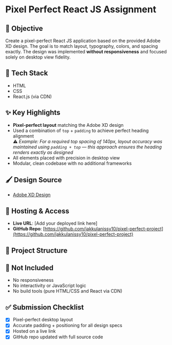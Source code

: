 # Pixel Perfect React JS Assignment

## 🎯 Objective

Create a pixel-perfect React JS application based on the provided Adobe XD design. The goal is to match layout, typography, colors, and spacing exactly. The design was implemented **without responsiveness** and focused solely on desktop view fidelity.

## 🧱 Tech Stack

- HTML
- CSS
- React.js (via CDN)

## ✨ Key Highlights

- **Pixel-perfect layout** matching the Adobe XD design
- Used a combination of `top` + `padding` to achieve perfect heading alignment  
  ⚠️ *Example: For a required top spacing of 140px, layout accuracy was maintained using `padding + top` — this approach ensures the heading renders exactly as designed*
- All elements placed with precision in desktop view
- Modular, clean codebase with no additional frameworks

## 🖌️ Design Source

- [Adobe XD Design](https://xd.adobe.com/view/b68eea25-003d-4a5d-8fdd-d463eeb20b32-e3dd)

## 🚀 Hosting & Access

- **Live URL**: [Add your deployed link here]
- **GitHub Repo**: [https://github.com/jakkulanissy10/pixel-perfect-project](https://github.com/jakkulanissy10/pixel-perfect-project)

## 📁 Project Structure


## 🚫 Not Included

- No responsiveness
- No interactivity or JavaScript logic
- No build tools (pure HTML/CSS and React via CDN)

## ✅ Submission Checklist

- [x] Pixel-perfect desktop layout
- [x] Accurate padding + positioning for all design specs
- [x] Hosted on a live link
- [x] GitHub repo updated with full source code
